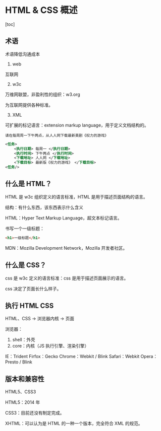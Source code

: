 # HTML & CSS 概述

[toc]

## 术语

术语降低沟通成本

1. web

互联网

2. w3c

万维网联盟，非盈利性的组织：w3.org

为互联网提供各种标准。

3. XML

可扩展的标记语言：extension markup language，用于定义文档结构的。

`请在每周周一下午两点，从人人网下载最新美剧《权力的游戏》`

```xml
<任务>
    <执行日期> 每周一 </执行日期>
    <执行时间> 下午两点 </执行时间>
    <下载地址> 人人网 </下载地址>
    <下载目标> 最新版《权力的游戏》 </下载目标>
<任务/>
```

## 什么是 HTML？

HTML 是 w3c 组织定义的语言标准，HTML 是用于描述页面结构的语言。

结构：有什么东西，该东西表示什么含义

HTML：Hyper Text Markup Language，超文本标记语言。

书写一个一级标题：

```html
<h1>一级标题</h1>
```

MDN：Mozilla Development Network，Mozilla 开发者社区。

## 什么是 CSS？

css 是 w3c 定义的语言标准：css 是用于描述页面展示的语言。

css 决定了页面长什么样子。

## 执行 HTML CSS

HTML、CSS -> 浏览器内核 -> 页面

浏览器：

1. shell：外壳
2. core：内核（JS 执行引擎、渲染引擎）

IE：Trident
Firfox：Gecko
Chrome：Webkit / Blink
Safari：Webkit
Opera：Presto / Blink

## 版本和兼容性

HTML5、CSS3

HTML5：2014 年

CSS3：目前还没有制定完成。

XHTML：可以认为是 HTML 的一种一个版本，完全符合 XML 的规范。
